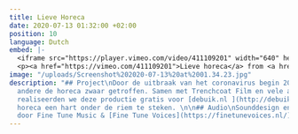 ```yaml
---
title: Lieve Horeca
date: 2020-07-13 01:32:00 +02:00
position: 10
language: Dutch
embed: |-
  <iframe src="https://player.vimeo.com/video/411109201" width="640" height="360" frameborder="0" allow="autoplay; fullscreen" allowfullscreen></iframe>
  <p><a href="https://vimeo.com/411109201">Lieve horeca</a> from <a href="https://vimeo.com/user7595505">Trenchcoat Film</a> on <a href="https://vimeo.com">Vimeo</a>.</p>
image: "/uploads/Screenshot%202020-07-13%20at%2001.34.23.jpg"
description: "## Project\nDoor de uitbraak van het coronavirus begin 2019 werd onder
  andere de horeca zwaar getroffen. Samen met Trenchcoat Film en vele andere professionals
  realiseerden we deze productie gratis voor [debuik.nl ](http://debuik.nl), om de
  horeca een hart onder de riem te steken. \n\n## Audio\nSounddesign en voice-over
  door Fine Tune Music & [Fine Tune Voices](https://finetunevoices.nl/)"
---
```


